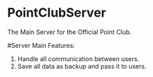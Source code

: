 # PointClubServer
The Main Server for the Official Point Club.

#Server Main Features:
 1. Handle all communication between users.
 2. Save all data as backup and pass it to users.
